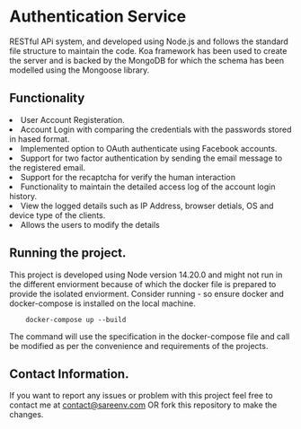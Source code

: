 # Authentication Service

RESTful APi system, and developed using Node.js and follows the standard file structure to maintain the code. 
Koa framework has been used to create the server and is backed by the MongoDB for which the schema has been modelled using the Mongoose library.

## Functionality
<li> User Account Registeration. </li>
<li> Account Login with comparing the credentials with the passwords stored in hased format. </li>
<li> Implemented option to OAuth authenticate using Facebook accounts. </li>
<li> Support for two factor authentication by sending the email message to the registered email. </li>
<li> Support for the recaptcha for verify the human interaction </li>
<li> Functionality to maintain the detailed access log of the account login history. </li>
<li> View the logged details such as IP Address, browser detials, OS and device type of the clients. </li>
<li> Allows the users to modify the details </li>

## Running the project. 
This project is developed using Node version 14.20.0 and might not run in the different enviorment because of which the docker file is prepared to provide the isolated enviorment. 
Consider running - so ensure docker and docker-compose is installed on the local machine.

```
    docker-compose up --build
```
The command will use the specification in the docker-compose file and call be modified as per the convenience and requirements of the projects. 

## Contact Information. 
If you want to report any  issues or problem with this project feel free to contact me at contact@sareenv.com OR fork this repository to make the changes.
